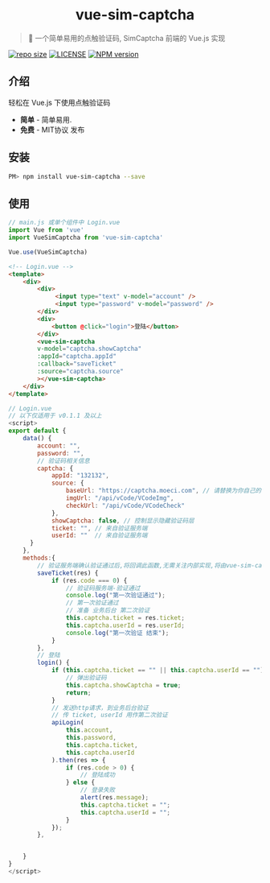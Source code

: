 
<h1 align="center">vue-sim-captcha</h1>

> :cake: 一个简单易用的点触验证码, SimCaptcha 前端的 Vue.js 实现

[![repo size](https://img.shields.io/github/repo-size/yiyungent/vue-sim-captcha.svg?style=flat)]()
[![LICENSE](https://img.shields.io/github/license/yiyungent/vue-sim-captcha.svg?style=flat)](https://github.com/yiyungent/vue-sim-captcha/blob/master/LICENSE)
[![NPM version](https://img.shields.io/npm/v/vue-sim-captcha.svg)](https://www.npmjs.com/package/vue-sim-captcha)


<!-- [English](README_en.md) -->

## 介绍

轻松在 Vue.js 下使用点触验证码
 + **简单** - 简单易用.
 + **免费** - MIT协议 发布

## 安装

```bash
PM> npm install vue-sim-captcha --save
```

## 使用
```js
// main.js 或单个组件中 Login.vue
import Vue from 'vue'
import VueSimCaptcha from 'vue-sim-captcha'

Vue.use(VueSimCaptcha)
```

```html
<!-- Login.vue -->
<template>
    <div>
        <div>
             <input type="text" v-model="account" />
             <input type="password" v-model="password" />
        </div>
        <div>
            <button @click="login">登陆</button>
        </div>
        <vue-sim-captcha
        v-model="captcha.showCaptcha"
        :appId="captcha.appId"
        :callback="saveTicket"
        :source="captcha.source"
        ></vue-sim-captcha>
    </div>
</template>
```

```js
// Login.vue
// 以下仅适用于 v0.1.1 及以上
<script>
export default {
    data() {
        account: "",
        password: "",
        // 验证码相关信息
        captcha: {
            appId: "132132",
            source: {
                baseUrl: "https://captcha.moeci.com", // 请替换为你自己的验证服务端url
                imgUrl: "/api/vCode/VCodeImg",
                checkUrl: "/api/vCode/VCodeCheck"
            },
            showCaptcha: false, // 控制显示隐藏验证码层
            ticket: "", // 来自验证服务端
            userId: ""  // 来自验证服务端
      }
    },
    methods:{
        // 验证服务端确认验证通过后,将回调此函数,无需关注内部实现,将由vue-sim-captcha.js自动完成与验证服务端captcha.moeci.com的交互
        saveTicket(res) {
            if (res.code === 0) {
                // 验证码服务端-验证通过
                console.log("第一次验证通过");
                // 第一次验证通过
                // 准备 业务后台 第二次验证
                this.captcha.ticket = res.ticket;
                this.captcha.userId = res.userId;
                console.log("第一次验证 结束");
            }
        },
        // 登陆
        login() {
            if (this.captcha.ticket == "" || this.captcha.userId == "") {
                // 弹出验证码
                this.captcha.showCaptcha = true;
                return;
            }
            // 发送http请求，到业务后台验证
            // 传 ticket, userId 用作第二次验证
            apiLogin(
                this.account,
                this.password,
                this.captcha.ticket,
                this.captcha.userId
            ).then(res => {
                if (res.code > 0) {
                    // 登陆成功
                } else {
                    // 登录失败
                    alert(res.message);
                    this.captcha.ticket = "";
                    this.captcha.userId = "";
                }
            });
        },


    }
}
</script>
```

